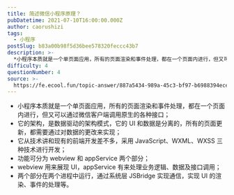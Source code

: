 ```yaml
---
title: 简述微信小程序原理？
pubDatetime: 2021-07-10T16:00:00.000Z
author: caorushizi
tags:
  - 小程序
postSlug: b83a00b98f5d36bee578320feccc43b7
description: >-
  *小程序本质就是一个单页面应用，所有的页面渲染和事件处理，都在一个页面内进行，但又可以通过微信客户端调用原生的各种接口；*它的架构，是数据驱动的架构模式，它的UI和数据是分离的，所有的页面更新，都需要
difficulty: 4
questionNumber: 4
source: >-
  https://fe.ecool.fun/topic-answer/887a5434-989a-45c3-bf97-b6988394ece6?orderBy=updateTime&order=desc&tagId=23
---
```


- 小程序本质就是一个单页面应用，所有的页面渲染和事件处理，都在一个页面内进行，但又可以通过微信客户端调用原生的各种接口；
- 它的架构，是数据驱动的架构模式，它的 UI 和数据是分离的，所有的页面更新，都需要通过对数据的更改来实现；
- 它从技术讲和现有的前端开发差不多，采用 JavaScript、WXML、WXSS 三种技术进行开发；
- 功能可分为 webview 和 appService 两个部分；
- webview 用来展现 UI，appService 有来处理业务逻辑、数据及接口调用；
- 两个部分在两个进程中运行，通过系统层 JSBridge 实现通信，实现 UI 的渲染、事件的处理等。
